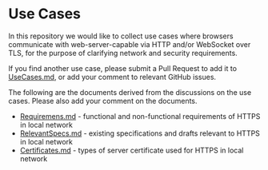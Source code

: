 # Use Cases

In this repository we would like to collect use cases where browsers communicate with web-server-capable
via HTTP and/or WebSocket over TLS, for the purpose of clarifying network and security requirements.

If you find another use case, please submit a Pull Request to add it to [UseCases.md](UseCases.md), or add your comment
to relevant GitHub issues.

The following are the documents derived from the discussions on the use cases. Please also add your comment on the documents.

* [Requiremens.md](Requirements.md) - functional and non-functional requirements of HTTPS in local network
* [RelevantSpecs.md](RelevantSpecs.md) - existing specifications and drafts relevant to HTTPS in local network
* [Certificates.md](Certificates.md) - types of server certificate used for HTTPS in local network
